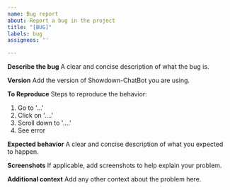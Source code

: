 ```yaml
---
name: Bug report
about: Report a bug in the project
title: "[BUG]"
labels: bug
assignees: ''

---
```


**Describe the bug**
A clear and concise description of what the bug is.

**Version**
Add the version of Showdown-ChatBot you are using.

**To Reproduce**
Steps to reproduce the behavior:
1. Go to '...'
2. Click on '....'
3. Scroll down to '....'
4. See error

**Expected behavior**
A clear and concise description of what you expected to happen.

**Screenshots**
If applicable, add screenshots to help explain your problem.

**Additional context**
Add any other context about the problem here.

